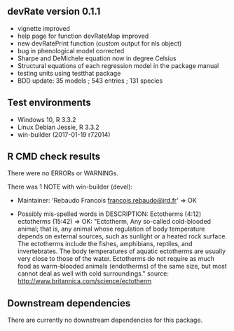 ## devRate version 0.1.1
* vignette improved
* help page for function devRateMap improved
* new devRatePrint function (custom output for nls object)
* bug in phenological model corrected
* Sharpe and DeMichele equation now in degree Celsius
* Structural equations of each regression model in the package manual
* testing units using testthat package
* BDD update: 35 models ; 543 entries ; 131 species

## Test environments
* Windows 10, R 3.3.2
* Linux Debian Jessie, R 3.3.2
* win-builder (2017-01-19 r72014)

## R CMD check results
There were no ERRORs or WARNINGs. 

There was 1 NOTE with win-builder (devel):

* Maintainer: 'Rebaudo Francois <francois.rebaudo@ird.fr>'
=> OK

* Possibly mis-spelled words in DESCRIPTION:
  Ectotherms (4:12)
  ectotherms (15:42)
=> OK: "Ectotherm, Any so-called cold-blooded animal; that is, any animal whose regulation of body temperature depends on external sources, such as sunlight or a heated rock surface. The ectotherms include the fishes, amphibians, reptiles, and invertebrates. The body temperatures of aquatic ectotherms are usually very close to those of the water. Ectotherms do not require as much food as warm-blooded animals (endotherms) of the same size, but most cannot deal as well with cold surroundings."
source: http://www.britannica.com/science/ectotherm

## Downstream dependencies
There are currently no downstream dependencies for this package.
